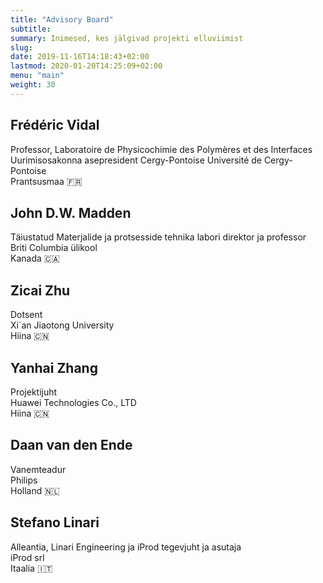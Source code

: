 ```yaml
---
title: "Advisory Board"
subtitle:
summary: Inimesed, kes jälgivad projekti elluviimist
slug:
date: 2019-11-16T14:18:43+02:00
lastmod: 2020-01-20T14:25:09+02:00
menu: "main"
weight: 30
---
```


## Frédéric Vidal

Professor, Laboratoire de Physicochimie des Polymères et des Interfaces\
Uurimisosakonna asepresident Cergy-Pontoise Université de Cergy-Pontoise\
Prantsusmaa 🇫🇷

## John D.W. Madden

Täiustatud Materjalide ja protsesside tehnika labori direktor ja professor\
Briti Columbia ülikool\
Kanada 🇨🇦

## Zicai Zhu

Dotsent\
Xi´an Jiaotong University\
Hiina 🇨🇳

## Yanhai Zhang

Projektijuht\
Huawei Technologies Co., LTD\
Hiina 🇨🇳

## Daan van den Ende

Vanemteadur\
Philips\
Holland 🇳🇱

## Stefano Linari

Alleantia, Linari Engineering ja iProd tegevjuht ja asutaja\
iProd srl\
Itaalia 🇮🇹
